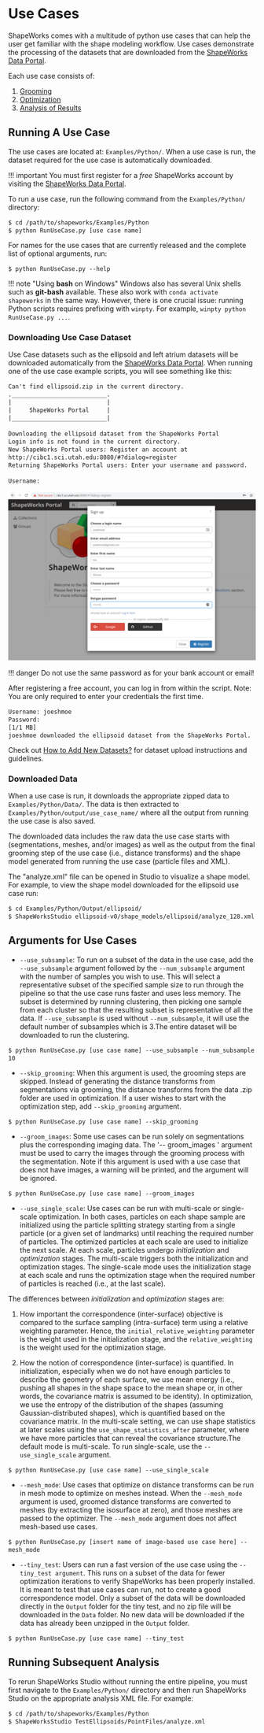 
# Use Cases
ShapeWorks comes with a multitude of python use cases that can help the user get familiar with the shape modeling workflow. Use cases demonstrate the processing of the datasets that are downloaded from the [ShapeWorks Data Portal](http://cibc1.sci.utah.edu:8080/).

Each use case consists of:

1. [Grooming](../workflow/groom.md) 
2. [Optimization](../workflow/optimize.md)
3. [Analysis of Results](../workflow/analyze.md) 

## Running A Use Case

The use cases are located at: `Examples/Python/`. When a use case is run, the dataset required for the use case is automatically downloaded. 

!!! important
    You must first register for a *free* ShapeWorks account by visiting the [ShapeWorks Data Portal](http://cibc1.sci.utah.edu:8080/).

To run a use case, run the following command from the `Examples/Python/` directory:

```
$ cd /path/to/shapeworks/Examples/Python
$ python RunUseCase.py [use case name]
```

For names for the use cases that are currently released and the complete list of optional arguments, run:

```
$ python RunUseCase.py --help
```

!!! note "Using **bash** on Windows"
    Windows also has several Unix shells such as **git-bash** available. These also work with `conda activate shapeworks` in the same way. However, there is one crucial issue: running Python scripts requires prefixing with `winpty`. For example, `winpty python RunUseCase.py ...`.

### Downloading Use Case Dataset 

Use Case datasets such as the ellipsoid and left atrium datasets will be downloaded
automatically from the [ShapeWorks Data Portal](http://cibc1.sci.utah.edu:8080/).
When running one of the use case example scripts, you will see something like this:

```
Can't find ellipsoid.zip in the current directory.
.___________________________.
|                           |
|     ShapeWorks Portal     |
|___________________________|

Downloading the ellipsoid dataset from the ShapeWorks Portal
Login info is not found in the current directory.
New ShapeWorks Portal users: Register an account at 
http://cibc1.sci.utah.edu:8080/#?dialog=register
Returning ShapeWorks Portal users: Enter your username and password.

Username: 
```

![ShapeWorks Portal Account Registration Screenshot](../img/use-cases/ShapeWorksPortalAccountRegistration.png)

!!! danger
    Do not use the same password as for your bank account or email!  


After registering a free account, you can log in from within the script.
Note: You are only required to enter your credentials the first time. 
```
Username: joeshmoe
Password:
[1/1 MB]
joeshmoe downloaded the ellipsoid dataset from the ShapeWorks Portal.
```
Check out [How to Add New Datasets?](../dev/datasets.md) for dataset upload instructions and guidelines. 

### Downloaded Data

When a use case is run, it downloads the appropriate zipped data to `Examples/Python/Data/`. The data is then extracted to `Examples/Python/output/use_case_name/` where all the output from running the use case is also saved.

The downloaded data includes the raw data the use case starts with (segmentations, meshes, and/or images) as well as the output from the final grooming step of the use case (i.e., distance transforms) and the shape model generated from running the use case (particle files and XML). 

The "analyze.xml" file can be opened in Studio to visualize a shape model.
For example, to view the shape model downloaded for the ellipsoid use case run:
```
$ cd Examples/Python/Output/ellipsoid/
$ ShapeWorksStudio ellipsoid-v0/shape_models/ellipsoid/analyze_128.xml
```

## Arguments for Use Cases

* `--use_subsample`: To run on a subset of the data in the use case, add the `--use_subsample` argument followed by the `--num_subsample` argument with the number of samples you wish to use. This will select a representative subset of the specified sample size to run through the pipeline so that the use case runs faster and uses less memory. The subset is determined by running clustering, then picking one sample from each cluster so that the resulting subset is representative of all the data. If `--use_subsample` is used without `--num_subsample`, it will use the default number of subsamples which is 3.The entire dataset will be downloaded to run the clustering.

```
$ python RunUseCase.py [use case name] --use_subsample --num_subsample 10
```

* `--skip_grooming`: When this argument is used, the grooming steps are skipped. Instead of generating the distance transforms from segmentations via grooming, the distance transforms from the data .zip folder are used in optimization. If a user wishes to start with the optimization step, add `--skip_grooming` argument.

```
$ python RunUseCase.py [use case name] --skip_grooming
```
           
* `--groom_images`: Some use cases can be run solely on segmentations plus the corresponding imaging data. The '-- groom_images ' argument must be used to carry the images through the grooming process with the segmentation. Note if this argument is used with a use case that does not have images, a warning will be printed, and the argument will be ignored.

```
$ python RunUseCase.py [use case name] --groom_images
```
          
* `--use_single_scale`: Use cases can be run with multi-scale or single-scale optimization. In both cases, particles on each shape sample are initialized using the particle splitting strategy starting from a single particle (or a given set of landmarks) until reaching the required number of particles. The optimized particles at each scale are used to initialize the next scale. At each scale, particles undergo *initialization* and *optimization* stages. The multi-scale triggers both the initialization and optimization stages. The single-scale mode uses the initialization stage at each scale and runs the optimization stage when the required number of particles is reached (i.e., at the last scale). 

The differences between *initialization* and *optimization* stages are: 

1. How important the correspondence (inter-surface) objective is compared to the surface sampling (intra-surface) term using a relative weighting parameter. Hence, the  `initial_relative_weighting` parameter is the weight used in the initialization stage, and the `relative_weighting` is the weight used for the optimization stage.

2. How the notion of correspondence (inter-surface) is quantified. In initialization, especially when we do not have enough particles to describe the geometry of each surface, we use mean energy (i.e., pushing all shapes in the shape space to the mean shape or, in other words, the covariance matrix is assumed to be identity). In optimization, we use the entropy of the distribution of the shapes (assuming Gaussian-distributed shapes), which is quantified based on the covariance matrix. In the multi-scale setting, we can use shape statistics at later scales using the `use_shape_statistics_after` parameter, where we have more particles that can reveal the covariance structure.The default mode is multi-scale. To run single-scale, use the `--use_single_scale` argument.

```
$ python RunUseCase.py [use case name] --use_single_scale
```

* `--mesh_mode`: Use cases that optimize on distance transforms can be run in mesh mode to optimize on meshes instead. When the `--mesh_mode` argument is used, groomed distance transforms are converted to meshes (by extracting the isosurface at zero), and those meshes are passed to the optimizer. The `--mesh_mode` argument does not affect mesh-based use cases.

```
$ python RunUseCase.py [insert name of image-based use case here] --mesh_mode
```

* `--tiny_test`: Users can run a fast version of the use case using the `--tiny_test argument`. This runs on a subset of the data for fewer optimization iterations to verify ShapeWorks has been properly installed. It is meant to test that use cases can run, not to create a good correspondence model. Only a subset of the data will be downloaded directly in the `Output` folder for the tiny test, and no zip file will be downloaded in the `Data` folder. No new data will be downloaded if the data has already been unzipped in the `Output` folder.

```
$ python RunUseCase.py [use case name] --tiny_test
```

## Running Subsequent Analysis

To rerun ShapeWorks Studio without running the entire pipeline, you must first navigate to the `Examples/Python/` directory and then run ShapeWorks Studio on the appropriate analysis XML file.  For example:

```
$ cd /path/to/shapeworks/Examples/Python
$ ShapeWorksStudio TestEllipsoids/PointFiles/analyze.xml
```    


